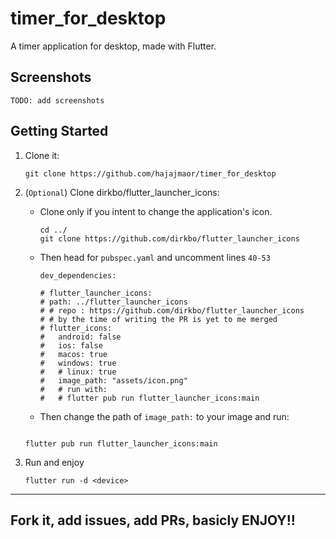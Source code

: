 # timer_for_desktop

A timer application for desktop, made with Flutter.

## Screenshots

```
TODO: add screenshots
```

## Getting Started

1.  Clone it:

    ```
    git clone https://github.com/hajajmaor/timer_for_desktop
    ```

2.  (`Optional`) Clone dirkbo/flutter_launcher_icons:

    - Clone only if you intent to change the application's icon.

      ```
      cd ../
      git clone https://github.com/dirkbo/flutter_launcher_icons
      ```

    - Then head for `pubspec.yaml` and uncomment lines `40-53`

      ```
      dev_dependencies:

      # flutter_launcher_icons:
      # path: ../flutter_launcher_icons
      # # repo : https://github.com/dirkbo/flutter_launcher_icons
      # # by the time of writing the PR is yet to me merged
      # flutter_icons:
      #   android: false
      #   ios: false
      #   macos: true
      #   windows: true
      #   # linux: true
      #   image_path: "assets/icon.png"
      #   # run with:
      #   # flutter pub run flutter_launcher_icons:main

      ```

    - Then change the path of `image_path:` to your image and run:

    ```

    flutter pub run flutter_launcher_icons:main

    ```

3.  Run and enjoy
    ```
    flutter run -d <device>
    ```

<hr>

## Fork it, add issues, add PRs, basicly ENJOY!!
